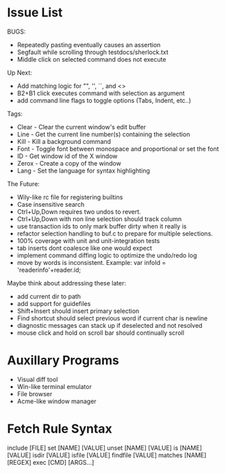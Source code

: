 # Issue List

BUGS:

* Repeatedly pasting eventually causes an assertion
* Segfault while scrolling through testdocs/sherlock.txt
* Middle click on selected command does not execute

Up Next:

* Add matching logic for "", '', ``, and <>
* B2+B1 click executes command with selection as argument
* add command line flags to toggle options (Tabs, Indent, etc..)

Tags:

* Clear - Clear the current window's edit buffer
* Line - Get the current line number(s) containing the selection
* Kill - Kill a background command
* Font - Toggle font between monospace and proportional or set the font
* ID - Get window id of the X window
* Zerox - Create a copy of the window
* Lang - Set the language for syntax highlighting

The Future:

* Wily-like rc file for registering builtins
* Case insensitive search
* Ctrl+Up,Down requires two undos to revert.
* Ctrl+Up,Down with non line selection should track column
* use transaction ids to only mark buffer dirty when it really is
* refactor selection handling to buf.c to prepare for multiple selections.
* 100% coverage with unit and unit-integration tests
* tab inserts dont coalesce like one would expect
* implement command diffing logic to optimize the undo/redo log
* move by words is inconsistent. Example:
    var infoId = 'readerinfo'+reader.id;

Maybe think about addressing these later:

* add current dir to path
* add support for guidefiles
* Shift+Insert should insert primary selection
* Find shortcut should select previous word if current char is newline
* diagnostic messages can stack up if deselected and not resolved
* mouse click and hold on scroll bar should continually scroll

# Auxillary Programs

* Visual diff tool
* Win-like terminal emulator
* File browser
* Acme-like window manager

# Fetch Rule Syntax

include [FILE]
set [NAME] [VALUE]
unset [NAME] [VALUE]
is [NAME] [VALUE]
isdir [VALUE]
isfile [VALUE]
findfile [VALUE]
matches [NAME] [REGEX]
exec [CMD] [ARGS...]

